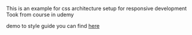 This is an example for css architecture setup for responsive development
Took from course in udemy


demo to style guide you can find [here](https://css-style-guide.netlify.app/)
